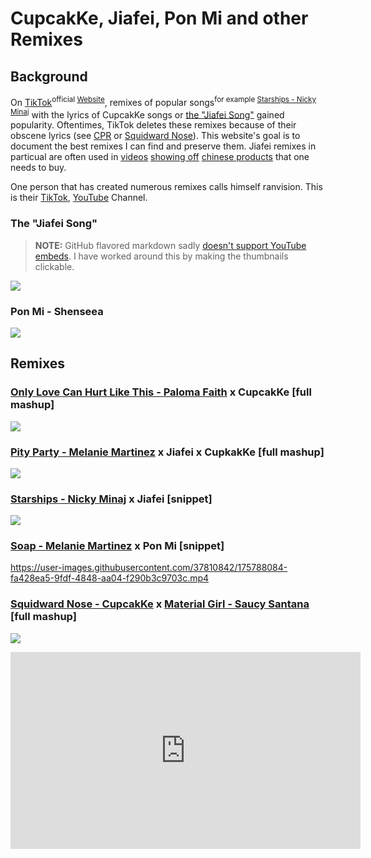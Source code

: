 # CupcakKe, Jiafei, Pon Mi and other Remixes

## Background
On [TikTok](https://en.wikipedia.org/wiki/TikTok)<sup>official [Website](https://www.tiktok.com/)</sup>, remixes of popular songs<sup>for example [Starships - Nicky Minaj](#starships---nicky-minaj-x-jiafei)</sup> with the lyrics of CupcakKe songs or [the "Jiafei Song"](#the-jiafei-song) gained popularity. Oftentimes, TikTok deletes these remixes because of their obscene lyrics (see [CPR](https://www.youtube.com/watch?v=aRO4wQ4SVTk) or [Squidward Nose](https://www.youtube.com/watch?v=8Jo_sAPspIQ)). This website's goal is to document the best remixes I can find and preserve them. Jiafei remixes in particual are often used in [videos](https://www.tiktok.com/@chiwis_minaj/video/7086754267494714630) [showing off](https://www.tiktok.com/@jiafei_home_products/video/7100469823250926853) [chinese products](https://www.tiktok.com/@jiafei_home_products/video/7095322469283745029) that one needs to buy.

One person that has created numerous remixes calls himself ranvision. This is their [TikTok](https://www.tiktok.com/@ranvision_official), [YouTube](https://www.youtube.com/channel/UCJctRkdcsQMz7DB0rbZtGhQ) Channel.

### The "Jiafei Song"
> **NOTE:** GitHub flavored markdown sadly [doesn't support YouTube embeds](https://github.com/github/markup/issues/538). I have worked around this by making the thumbnails clickable. 

<a href='https://www.youtube.com/watch?v=f63oc8d8mIM&t=28' title="jiafei song lyrics| 野花香 | english translation"><img src="https://img.youtube.com/vi/f63oc8d8mIM/0.jpg"></a>

### Pon Mi - Shenseea
<a href='https://www.youtube.com/watch?v=D1XbDlgTIrI&t=28' title="Shenseea - Pon Mi (Lyrics) Pussy tight pussy clean pussy fresh Pussy pretty pussy fat full a flesh"><img src="https://img.youtube.com/vi/D1XbDlgTIrI/0.jpg"></a>

## Remixes
### [Only Love Can Hurt Like This - Paloma Faith](https://www.youtube.com/watch?v=skEXVQ_z9ag) x CupcakKe **\[full mashup\]**
<a href='https://www.youtube.com/watch?v=KjJybTxoFkI' title="Paloma Faith - Only Love Can Hurt Like This (CupcakKe Remix)"><img src="https://img.youtube.com/vi/KjJybTxoFkI/0.jpg"></a>

### [Pity Party - Melanie Martinez](https://youtu.be/jJfYduWvDmI?t=45) x Jiafei x CupkakKe **\[full mashup\]**
<a href='https://www.youtube.com/watch?v=gVFuJwfzngs' title="Jiafei - 'Pity Party (Product Party)' (ft. cupcaKKe) (Color Coded Chi/Pinyin/Eng Lyrics)"><img src="https://img.youtube.com/vi/gVFuJwfzngs/0.jpg"></a>

### [Starships - Nicky Minaj](https://youtu.be/s_x76GztTQE?t=42) x Jiafei **\[snippet\]**
<a href='https://www.youtube.com/watch?v=2-sI4kWW8hk' title="Nicki Minaj Starships Jiafei Products Jiafei remix Jiafei Roblox candyJoeyNaky Chinese"><img src="https://img.youtube.com/vi/2-sI4kWW8hk/0.jpg"></a>

### [Soap - Melanie Martinez](https://youtu.be/k4INC0yk_vo?t=56) x Pon Mi **\[snippet\]**
https://user-images.githubusercontent.com/37810842/175788084-fa428ea5-9fdf-4848-aa04-f290b3c9703c.mp4

### [Squidward Nose - CupcakKe](https://www.youtube.com/watch?v=8Jo_sAPspIQ) x [Material Girl - Saucy Santana](https://www.youtube.com/watch?v=0en8CjgVl6w) **\[full mashup\]**
<a href='https://www.youtube.com/watch?v=AsS8mjxJiVE' title="squidward nose x material girl FULL MASHUP"><img src="https://img.youtube.com/vi/AsS8mjxJiVE/0.jpg"></a>

<iframe width="560" height="315" src="https://www.youtube.com/embed/Z7PExj_v-ZU" title="YouTube video player" frameborder="0" allow="accelerometer; autoplay; clipboard-write; encrypted-media; gyroscope; picture-in-picture" allowfullscreen></iframe>

